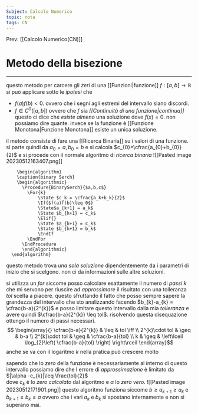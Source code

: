 ```yaml
---
Subject: Calcolo Numerico
topic: nota
tags: CN
---
```


Prev: [[Calcolo Numerico(CN)]]

# Metodo della bisezione
---
questo metodo per carcere gli _zeri_ di una [[Funzioni|funzione]] $f:[a,b]\rightarrow \mathbb{R}$ si può applicare sotto le _ipotesi_ che 
- $f(a)f(b) < 0$. ovvero che i segni agli estremi del intervallo siano discordi.
- $f \in C^{0}([a,b])$ ovvero che $f$ sia _[[Continuità di una funzione|continua]]_ 
questo ci dice che _esiste almeno_ una soluzione dove $f(x)=0$. non possiamo dire quante. 
invece se la funzione è [[Funzione Monotona|Funzione Monotona]] esiste un unica soluzione.

il metodo consiste di fare una [[Ricerca Binaria]] su i valori di una funzione. si parte quindi da 
$a_{0} = a ,b_{0} = b$ e si calcola $c_{0}=\cfrac{a_{0}+b_{0}}{2}$ e si procede con il normale algoritmo di _ricerca binaria_
![[Pasted image 20230512163407.png]]

```pseudo
    \begin{algorithm}
    \caption{binary Serch}
    \begin{algorithmic}
      \Procedure{BinarySerch}{$a,b,c$}
        \For{k}
			\State $c_k = \cfrac{a_k+b_k}{2}$
	        \If{$f(a)f(b)\leq 0$}
	        \State$a_{k+1} = a_k$
	        \State $b_{k+1} = c_k$
	        \Elif{}
	        \State $a_{k+1} = c_k$
	        \State $b_{k+1} = b_k$
	        \EndIf
        \EndFor
      \EndProcedure
      \end{algorithmic}
  \end{algorithm}
```
questo metodo trova _una sola soluzione_ dipendentemente da i parametri di inizio che si scelgono. non ci da informazioni sulle altre soluzioni.

si utilizza un $for$ siccome posso calcolare esattamente il numero di _passi_ $k$ che mi servono per riuscire ad _approssimare_ il risultato con una tolleranza $tol$ scelta a piacere. questo sfruttando il fatto che posso sempre sapere la grandezza del intervallo che sto analizzando facendo $b_{k}-a_{k} = \cfrac{b-a}{2^{k}}$ e posso limitare questo intervallo dalla mia _tolleranza_ e avere quindi $\cfrac{b-a}{2^{k}} \leq tol$. risolvendo questa disequazione ottengo il numero di passi necessari.
$$
\begin{array}{}
\cfrac{b-a}{2^{k}}  & \leq &  tol \iff  \\
2^{k}\cdot tol  & \geq &  b-a  \\
2^{k}\cdot tol  & \geq &  \cfrac{b-a}{tol}  \\
k  & \geq & \left\lceil \log_{2}\left( \cfrac{b-a}{tol} \right) \right\rceil 
\end{array}$$
anche se va con il logaritmo $k$ nella pratica può crescere molto

sapendo che lo _zero_ della funzione è necessariamente al interno di questo intervallo possiamo dire che l errore di _approssimazione_ è limitato da   $|\alpha -c_{k}|\leq \frac{tol}{2}$  
dove  $c_{k}$ è lo _zero calcolato_ dal algoritmo e $\alpha$ lo _zero vero_.
![[Pasted image 20230512171901.png]]
questo algoritmo funziona siccome $b \geq a_{k+1} \geq a_{k}$ e $b_{k+1}\leq b_{k} \leq a$
ovvero che i vari $a_{k}$ e $b_{k}$ si spostano internamente e non si superano mai.